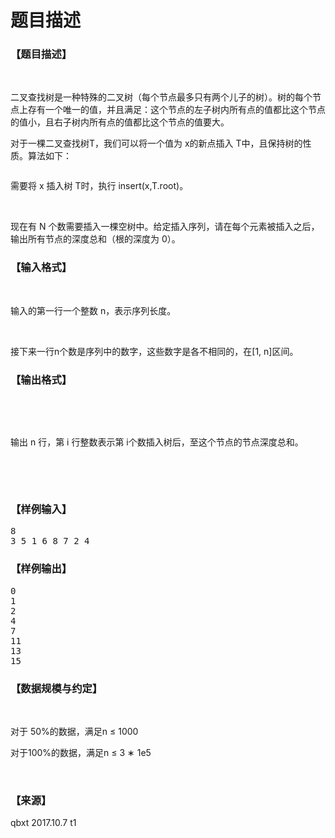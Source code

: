 # 题目描述


<h3>
【题目描述】
</h3>
<p>
<br/>
</p>
<p>
二叉查找树是一种特殊的二叉树（每个节点最多只有两个儿子的树）。树的每个节点上存有一个唯一的值，并且满足：这个节点的左子树内所有点的值都比这个节点的值小，且右子树内所有点的值都比这个节点的值要大。
</p>
<p>
对于一棵二叉查找树T，我们可以将一个值为 x的新点插入 T中，且保持树的性质。算法如下：
</p>
<p>
<img src="/upload/image/20171007/20171007171902_51104.jpg" alt=""/> 
</p>
<p>
需要将 x 插入树 T时，执行 insert(x,T.root)。
</p>
<p>
<br/>
</p>
<p>
现在有 N 个数需要插入一棵空树中。给定插入序列，请在每个元素被插入之后，输出所有节点的深度总和（根的深度为 0）。
</p>
<h3>
【输入格式】
</h3>
<p>
<br/>
</p>
<p>
输入的第一行一个整数 n，表示序列长度。
</p>
<p>
<br/>
</p>
<p>
接下来一行n个数是序列中的数字，这些数字是各不相同的，在[1, n]区间。
</p>
<h3>
【输出格式】
</h3>
<p>
<br/>
</p>
<p>
<br/>
</p>
<p>
输出 n 行，第 i 行整数表示第 i个数插入树后，至这个节点的节点深度总和。
</p>
<p>
<br/>
</p>
<p>
<br/>
</p>
<h3>
【样例输入】
</h3>
<pre>8
3 5 1 6 8 7 2 4
</pre>
<h3>
【样例输出】
</h3>
<pre>0
1
2
4
7
11
13
15
</pre>
<h3>
【数据规模与约定】
</h3>
<p>
<br/>
</p>
<p>
对于 50%的数据，满足n ≤ 1000
</p>
<p>
对于100%的数据，满足n ≤ 3 ∗ 1e5
</p>
<p>
<br/>
</p>
<h3>
【来源】
</h3>
<p>
qbxt 2017.10.7 t1
</p>
